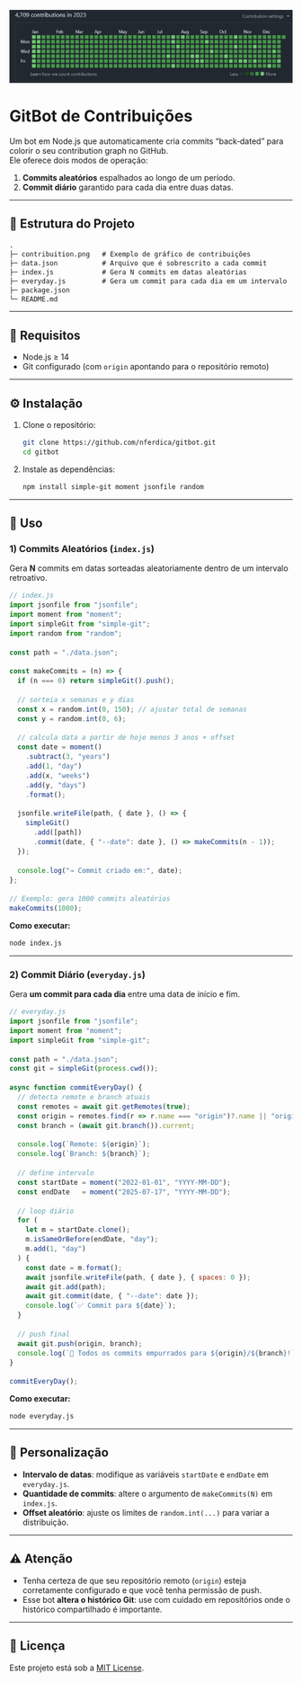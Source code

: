 ![Exemplo de Contribution Graph no GitHub](./contribuition.png)

# GitBot de Contribuições

Um bot em Node.js que automaticamente cria commits “back‑dated” para colorir o seu contribution graph no GitHub.  
Ele oferece dois modos de operação:

1. **Commits aleatórios** espalhados ao longo de um período.  
2. **Commit diário** garantido para cada dia entre duas datas.

---

## 📂 Estrutura do Projeto

```text
.
├─ contribuition.png   # Exemplo de gráfico de contribuições
├─ data.json           # Arquivo que é sobrescrito a cada commit
├─ index.js            # Gera N commits em datas aleatórias
├─ everyday.js         # Gera um commit para cada dia em um intervalo
├─ package.json
└─ README.md
```

---

## 🔧 Requisitos

- Node.js ≥ 14  
- Git configurado (com `origin` apontando para o repositório remoto)  

---

## ⚙️ Instalação

1. Clone o repositório:
   ```bash
   git clone https://github.com/nferdica/gitbot.git
   cd gitbot
   ```
2. Instale as dependências:
   ```bash
   npm install simple-git moment jsonfile random
   ```

---

## 🚀 Uso

### 1) Commits Aleatórios (`index.js`)

Gera **N** commits em datas sorteadas aleatoriamente dentro de um intervalo retroativo.

```js
// index.js
import jsonfile from "jsonfile";
import moment from "moment";
import simpleGit from "simple-git";
import random from "random";

const path = "./data.json";

const makeCommits = (n) => {
  if (n === 0) return simpleGit().push();

  // sorteia x semanas e y dias
  const x = random.int(0, 150); // ajustar total de semanas
  const y = random.int(0, 6);

  // calcula data a partir de hoje menos 3 anos + offset
  const date = moment()
    .subtract(3, "years")
    .add(1, "day")
    .add(x, "weeks")
    .add(y, "days")
    .format();

  jsonfile.writeFile(path, { date }, () => {
    simpleGit()
      .add([path])
      .commit(date, { "--date": date }, () => makeCommits(n - 1));
  });

  console.log("→ Commit criado em:", date);
};

// Exemplo: gera 1000 commits aleatórios
makeCommits(1000);
```

**Como executar:**
```bash
node index.js
```

---

### 2) Commit Diário (`everyday.js`)

Gera **um commit para cada dia** entre uma data de início e fim.

```js
// everyday.js
import jsonfile from "jsonfile";
import moment from "moment";
import simpleGit from "simple-git";

const path = "./data.json";
const git = simpleGit(process.cwd());

async function commitEveryDay() {
  // detecta remote e branch atuais
  const remotes = await git.getRemotes(true);
  const origin = remotes.find(r => r.name === "origin")?.name || "origin";
  const branch = (await git.branch()).current;

  console.log(`Remote: ${origin}`);
  console.log(`Branch: ${branch}`);

  // define intervalo
  const startDate = moment("2022-01-01", "YYYY-MM-DD");
  const endDate   = moment("2025-07-17", "YYYY-MM-DD");

  // loop diário
  for (
    let m = startDate.clone();
    m.isSameOrBefore(endDate, "day");
    m.add(1, "day")
  ) {
    const date = m.format();
    await jsonfile.writeFile(path, { date }, { spaces: 0 });
    await git.add(path);
    await git.commit(date, { "--date": date });
    console.log(`✅ Commit para ${date}`);
  }

  // push final
  await git.push(origin, branch);
  console.log(`🚀 Todos os commits empurrados para ${origin}/${branch}!`);
}

commitEveryDay();
```

**Como executar:**
```bash
node everyday.js
```

---

## 🔄 Personalização

- **Intervalo de datas**: modifique as variáveis `startDate` e `endDate` em `everyday.js`.  
- **Quantidade de commits**: altere o argumento de `makeCommits(N)` em `index.js`.  
- **Offset aleatório**: ajuste os limites de `random.int(...)` para variar a distribuição.

---

## ⚠️ Atenção

- Tenha certeza de que seu repositório remoto (`origin`) esteja corretamente configurado e que você tenha permissão de push.  
- Esse bot **altera o histórico Git**: use com cuidado em repositórios onde o histórico compartilhado é importante.

---

## 📄 Licença

Este projeto está sob a [MIT License](LICENSE).  
